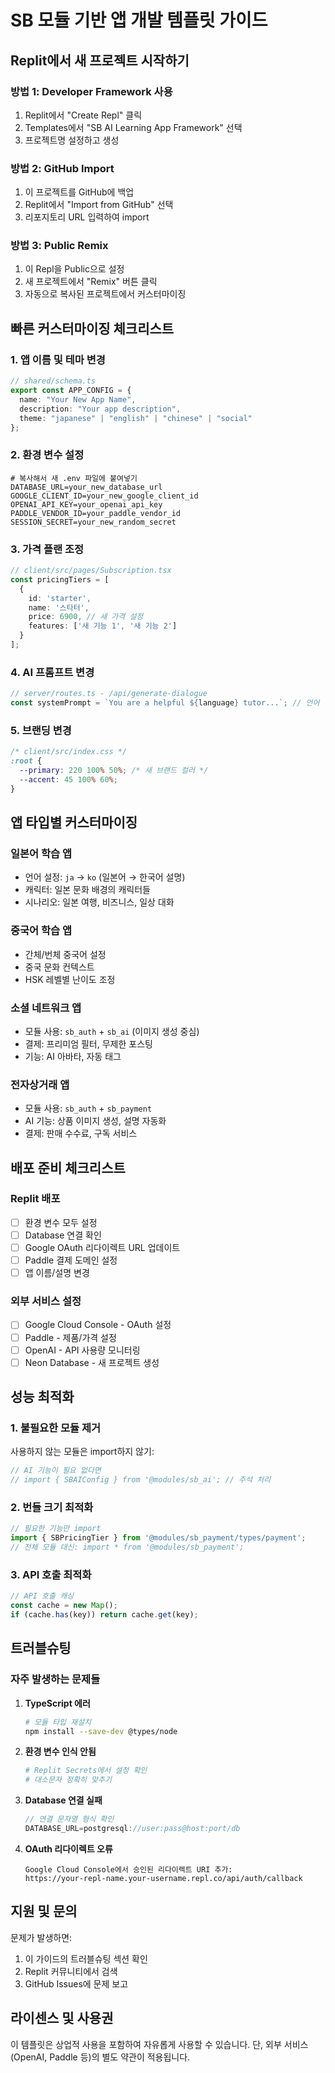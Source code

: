 # SB 모듈 기반 앱 개발 템플릿 가이드

## Replit에서 새 프로젝트 시작하기

### 방법 1: Developer Framework 사용
1. Replit에서 "Create Repl" 클릭
2. Templates에서 "SB AI Learning App Framework" 선택
3. 프로젝트명 설정하고 생성

### 방법 2: GitHub Import
1. 이 프로젝트를 GitHub에 백업
2. Replit에서 "Import from GitHub" 선택  
3. 리포지토리 URL 입력하여 import

### 방법 3: Public Remix
1. 이 Repl을 Public으로 설정
2. 새 프로젝트에서 "Remix" 버튼 클릭
3. 자동으로 복사된 프로젝트에서 커스터마이징

## 빠른 커스터마이징 체크리스트

### 1. 앱 이름 및 테마 변경
```typescript
// shared/schema.ts
export const APP_CONFIG = {
  name: "Your New App Name",
  description: "Your app description",
  theme: "japanese" | "english" | "chinese" | "social"
};
```

### 2. 환경 변수 설정
```env
# 복사해서 새 .env 파일에 붙여넣기
DATABASE_URL=your_new_database_url
GOOGLE_CLIENT_ID=your_new_google_client_id
OPENAI_API_KEY=your_openai_api_key
PADDLE_VENDOR_ID=your_paddle_vendor_id
SESSION_SECRET=your_new_random_secret
```

### 3. 가격 플랜 조정
```typescript
// client/src/pages/Subscription.tsx
const pricingTiers = [
  {
    id: 'starter',
    name: '스타터',
    price: 6900, // 새 가격 설정
    features: ['새 기능 1', '새 기능 2']
  }
];
```

### 4. AI 프롬프트 변경
```typescript
// server/routes.ts - /api/generate-dialogue
const systemPrompt = `You are a helpful ${language} tutor...`; // 언어 변경
```

### 5. 브랜딩 변경
```css
/* client/src/index.css */
:root {
  --primary: 220 100% 50%; /* 새 브랜드 컬러 */
  --accent: 45 100% 60%;
}
```

## 앱 타입별 커스터마이징

### 일본어 학습 앱
- 언어 설정: `ja` → `ko` (일본어 → 한국어 설명)
- 캐릭터: 일본 문화 배경의 캐릭터들
- 시나리오: 일본 여행, 비즈니스, 일상 대화

### 중국어 학습 앱  
- 간체/번체 중국어 설정
- 중국 문화 컨텍스트
- HSK 레벨별 난이도 조정

### 소셜 네트워크 앱
- 모듈 사용: `sb_auth` + `sb_ai` (이미지 생성 중심)
- 결제: 프리미엄 필터, 무제한 포스팅
- 기능: AI 아바타, 자동 태그

### 전자상거래 앱
- 모듈 사용: `sb_auth` + `sb_payment`
- AI 기능: 상품 이미지 생성, 설명 자동화
- 결제: 판매 수수료, 구독 서비스

## 배포 준비 체크리스트

### Replit 배포
- [ ] 환경 변수 모두 설정
- [ ] Database 연결 확인  
- [ ] Google OAuth 리다이렉트 URL 업데이트
- [ ] Paddle 결제 도메인 설정
- [ ] 앱 이름/설명 변경

### 외부 서비스 설정
- [ ] Google Cloud Console - OAuth 설정
- [ ] Paddle - 제품/가격 설정
- [ ] OpenAI - API 사용량 모니터링
- [ ] Neon Database - 새 프로젝트 생성

## 성능 최적화

### 1. 불필요한 모듈 제거
사용하지 않는 모듈은 import하지 않기:
```typescript
// AI 기능이 필요 없다면
// import { SBAIConfig } from '@modules/sb_ai'; // 주석 처리
```

### 2. 번들 크기 최적화
```typescript
// 필요한 기능만 import
import { SBPricingTier } from '@modules/sb_payment/types/payment';
// 전체 모듈 대신: import * from '@modules/sb_payment';
```

### 3. API 호출 최적화
```typescript
// API 호출 캐싱
const cache = new Map();
if (cache.has(key)) return cache.get(key);
```

## 트러블슈팅

### 자주 발생하는 문제들

1. **TypeScript 에러**
   ```bash
   # 모듈 타입 재설치
   npm install --save-dev @types/node
   ```

2. **환경 변수 인식 안됨**
   ```bash
   # Replit Secrets에서 설정 확인
   # 대소문자 정확히 맞추기
   ```

3. **Database 연결 실패**
   ```typescript
   // 연결 문자열 형식 확인
   DATABASE_URL=postgresql://user:pass@host:port/db
   ```

4. **OAuth 리다이렉트 오류**
   ```
   Google Cloud Console에서 승인된 리다이렉트 URI 추가:
   https://your-repl-name.your-username.repl.co/api/auth/callback
   ```

## 지원 및 문의

문제가 발생하면:
1. 이 가이드의 트러블슈팅 섹션 확인
2. Replit 커뮤니티에서 검색
3. GitHub Issues에 문제 보고

## 라이센스 및 사용권

이 템플릿은 상업적 사용을 포함하여 자유롭게 사용할 수 있습니다. 단, 외부 서비스 (OpenAI, Paddle 등)의 별도 약관이 적용됩니다.